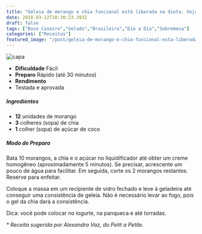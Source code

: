 ```yaml
---
title: "Geleia de morango e chia funcional está liberada na dieta. Veja receita!"
date: 2018-03-22T18:30:23.393Z
draft: false
tags: ["Doce Caseiro","Gelado","Brasileira","Dia a Dia","Sobremesa"]
categories: ["Receitas"]
featured_image: "/post/geleia-de-morango-e-chia-funcional-esta-liberada-na-dieta-veja-receita.f767c3db.jpg"
---
```


![capa](/post/geleia-de-morango-e-chia-funcional-esta-liberada-na-dieta-veja-receita.f767c3db.jpg)

*   **Dificuldade** Fácil
*   **Preparo** Rápido (até 30 minutos)
*   **Rendimento**
*   Testada e aprovada
    

##### Ingredientes

*   **12** unidades de morango
*   **3** colheres (sopa) de chia
*   **1** colher (sopa) de açúcar de coco

##### Modo de Preparo

Bata 10 morangos, a chia e o açúcar no liquidificador até obter um creme homogêneo (aproximadamente 5 minutos). Se precisar, acrescente um pouco de água para facilitar. Em seguida, corte os 2 morangos restantes. Reserve para enfeitar.

Coloque a massa em um recipiente de vidro fechado e leve à geladeira até conseguir uma consistência de geleia. Não é necessário levar ao fogo, pois o gel da chia dará a consistência.

Dica: você pode colocar no iogurte, na panqueca e até torradas.

_\* Receita sugerida por Alexandra Vaz, do Petit a Petite._
